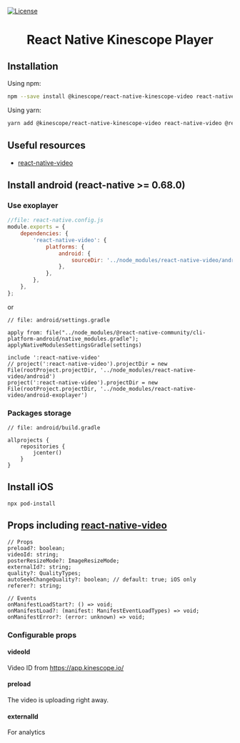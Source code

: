 [![License](https://img.shields.io/badge/License-Apache%202.0-blue.svg)](https://kinescope.io/)

<h1 align="center">React Native Kinescope Player</h1>

## Installation

Using npm:

```sh
npm --save install @kinescope/react-native-kinescope-video react-native-video @react-native-async-storage/async-storage
```

Using yarn:

```sh
yarn add @kinescope/react-native-kinescope-video react-native-video @react-native-async-storage/async-storage
```

## Useful resources
- [react-native-video](https://github.com/react-native-video/react-native-video/blob/master/API.md)

## Install android (react-native >= 0.68.0)

### Use exoplayer
```javascript
//file: react-native.config.js
module.exports = {
	dependencies: {
		'react-native-video': {
			platforms: {
				android: {
					sourceDir: '../node_modules/react-native-video/android-exoplayer',
				},
			},
		},
	},
};
```
or
```
// file: android/settings.gradle

apply from: file("../node_modules/@react-native-community/cli-platform-android/native_modules.gradle"); applyNativeModulesSettingsGradle(settings)

include ':react-native-video'
// project(':react-native-video').projectDir = new File(rootProject.projectDir, '../node_modules/react-native-video/android')
project(':react-native-video').projectDir = new File(rootProject.projectDir, '../node_modules/react-native-video/android-exoplayer')
```

### Packages storage
```
// file: android/build.gradle

allprojects {
    repositories {
        jcenter()
    }
}
```

## Install iOS

```
npx pod-install
```

## Props including [react-native-video](https://github.com/react-native-video/react-native-video/blob/master/API.md#configurable-props)
```
// Props
preload?: boolean;
videoId: string;
posterResizeMode?: ImageResizeMode;
externalId?: string;
quality?: QualityTypes;
autoSeekChangeQuality?: boolean; // default: true; iOS only
referer?: string;

// Events
onManifestLoadStart?: () => void;
onManifestLoad?: (manifest: ManifestEventLoadTypes) => void;
onManifestError?: (error: unknown) => void;
```

### Configurable props

#### videoId
Video ID from https://app.kinescope.io/

#### preload
The video is uploading right away.

#### externalId
For analytics

